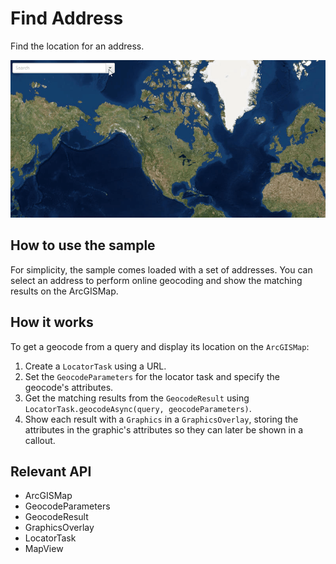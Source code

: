 # Find Address

Find the location for an address.

![](FindAddress.gif)

## How to use the sample

For simplicity, the sample comes loaded with a set of addresses. You can select an address to perform online geocoding and show the matching results on the ArcGISMap.

## How it works

To get a geocode from a query and display its location on the `ArcGISMap`:


  1. Create a `LocatorTask` using a URL.
  2. Set the `GeocodeParameters` for the locator task and specify the geocode's attributes.
  3. Get the matching results from the `GeocodeResult` using `LocatorTask.geocodeAsync(query, geocodeParameters)`.
  4. Show each result with a `Graphics` in a `GraphicsOverlay`, storing the attributes in 
  the graphic's attributes so they can later be shown in a callout.


## Relevant API


  * ArcGISMap
  * GeocodeParameters
  * GeocodeResult
  * GraphicsOverlay
  * LocatorTask
  * MapView

